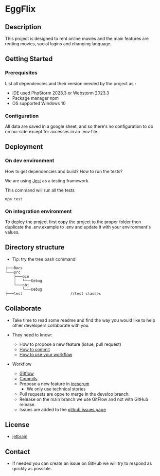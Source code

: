 # EggFlix

## Description

This project is designed to rent online movies and the main features are renting movies, social logins and changing language.

## Getting Started

### Prerequisites

List all dependencies and their version needed by the project as :

* IDE used PhpStorm 2023.3 or Webstorm 2023.3
* Package manager npm
* OS supported Windows 10

### Configuration

All data are saved in a google sheet, and so there's no configuration to do on our side except for accesses in an .env file.

## Deployment

### On dev environment

How to get dependencies and build?
How to run the tests?

We are using [Jest](https://jestjs.io/) as a testing framework.

This command will run all the tests
```shell
npm test
```

### On integration environment

To deploy the project first copy the project to the proper folder then duplicate the .env.example to .env and 
update it with your environment's values.

## Directory structure

* Tip: try the tree bash command

```shell
├───Docs                            
└───src                                    
    ├───bin
    │   └───Debug
    └───obj
        └───Debug
├───test                      //test classes
```

## Collaborate

* Take time to read some readme and find the way you would like to help other developers collaborate with you.

* They need to know:
  * How to propose a new feature (issue, pull request)
  * [How to commit](https://www.conventionalcommits.org/en/v1.0.0/)
  * [How to use your workflow](https://nvie.com/posts/a-successful-git-branching-model/)

* Workflow
  * [Gitflow](https://www.atlassian.com/fr/git/tutorials/comparing-workflows/gitflow-workflow#:~:text=Gitflow%20est%20l'un%20des,les%20hotfix%20vers%20la%20production.)
  * [Commits](https://gist.github.com/qoomon/5dfcdf8eec66a051ecd85625518cfd13)
  * Propose a new feature in [icescrum](...) 
    * We only use technical stories
  * Pull requests are oppe to merge in the develop branch.
  * Release on the main branch we use GitFlow and not with GitHub release.
  * Issues are added to the [github issues page](https://github.com/JuilletMikael/RIA-EggFlix/issues)

## License

* [jetbrain](/docs.github.com/en/repositories/managing-your-repositorys-settings-and-features/customizing-your-repository/https://www.jetbrains.com/)

## Contact

* If needed you can create an issue on GitHub we will try to respond as quickly as possible.

